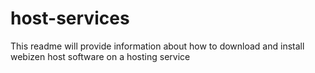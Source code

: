 # host-services
This readme will provide information about how to download and install webizen host software on a hosting service
